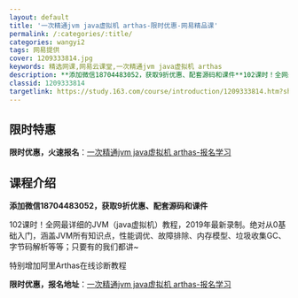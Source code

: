 ```yaml
---
layout: default
title: '一次精通jvm java虚拟机 arthas-限时优惠-网易精品课'
permalink: /:categories/:title/
categories: wangyi2
tags: 网易提供
cover: 1209333814.jpg
keywords: 精选网课,网易云课堂,一次精通jvm java虚拟机 arthas
description: **添加微信18704483052，获取9折优惠、配套源码和课件**102课时！全网最详细的JVM（java虚拟机）教程
classid: 1209333814
targetlink: https://study.163.com/course/introduction/1209333814.htm?share=1&shareId=1025206652&utm_campaign=share&utm_medium=iphoneShare&utm_source=&utm_u=1025206652
---
```


## 限时特惠

**限时优惠，火速报名**：[一次精通jvm java虚拟机 arthas-报名学习](https://study.163.com/course/introduction/1209333814.htm?share=1&shareId=1025206652&utm_campaign=share&utm_medium=iphoneShare&utm_source=&utm_u=1025206652)

## 课程介绍

**添加微信18704483052，获取9折优惠、配套源码和课件**



102课时！全网最详细的JVM（java虚拟机）教程，2019年最新录制。绝对从0基础入门，涵盖JVM所有知识点，性能调优、故障排除、内存模型、垃圾收集GC、字节码解析等等；只要有的我们都讲~ 

特别增加阿里Arthas在线诊断教程

**限时优惠，报名地址**：[一次精通jvm java虚拟机 arthas-报名学习](https://study.163.com/course/introduction/1209333814.htm?share=1&shareId=1025206652&utm_campaign=share&utm_medium=iphoneShare&utm_source=&utm_u=1025206652)

